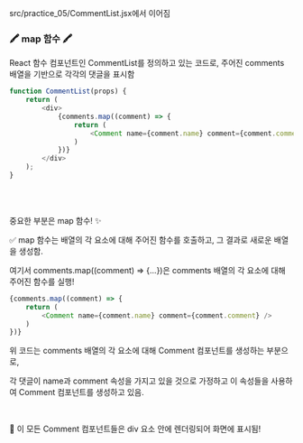 src/practice_05/CommentList.jsx에서 이어짐

### 🖍️ map 함수 🖍️

React 함수 컴포넌트인 CommentList를 정의하고 있는 코드로, 주어진 comments 배열을 기반으로 각각의 댓글을 표시함

```javascript
function CommentList(props) {
    return (
        <div>
            {comments.map((comment) => {
                return (
                    <Comment name={comment.name} comment={comment.comment} />
                )
            })}
        </div>
    );
}
```


<br />
<br />

중요한 부분은 map 함수! ✨ 

✅ map 함수는 배열의 각 요소에 대해 주어진 함수를 호출하고, 그 결과로 새로운 배열을 생성함. 

여기서 comments.map((comment) => {...})은 comments 배열의 각 요소에 대해 주어진 함수를 실행!

```javascript
{comments.map((comment) => {
    return (
        <Comment name={comment.name} comment={comment.comment} />
    )
})}
```

위 코드는 comments 배열의 각 요소에 대해 Comment 컴포넌트를 생성하는 부분으로,

각 댓글이 name과 comment 속성을 가지고 있을 것으로 가정하고 이 속성들을 사용하여 Comment 컴포넌트를 생성하고 있음. 

<br />

📌 이 모든 Comment 컴포넌트들은 div 요소 안에 렌더링되어 화면에 표시됨!
